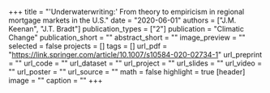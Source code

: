 +++
title = "'Underwaterwriting:' From theory to empiricism in regional mortgage markets in the U.S."
date = "2020-06-01"
authors = ["J.M. Keenan", "J.T. Bradt"]
publication_types = ["2"]
publication = "Climatic Change"
publication_short = ""
abstract_short = ""
image_preview = ""
selected = false
projects = []
tags = []
url_pdf = "https://link.springer.com/article/10.1007/s10584-020-02734-1"
url_preprint = ""
url_code = ""
url_dataset = ""
url_project = ""
url_slides = ""
url_video = ""
url_poster = ""
url_source = ""
math = false
highlight = true
[header]
image = ""
caption = ""
+++